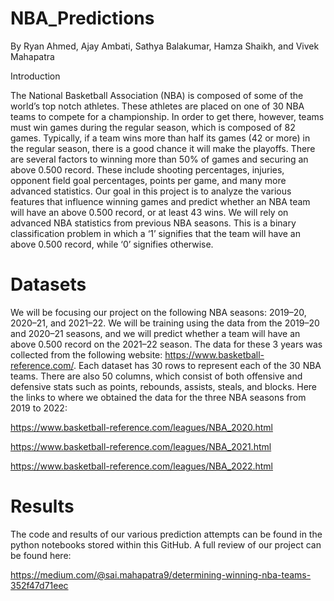 # NBA_Predictions

By Ryan Ahmed, Ajay Ambati, Sathya Balakumar, Hamza Shaikh, and Vivek Mahapatra

Introduction

The National Basketball Association (NBA) is composed of some of the world’s top notch athletes. These athletes are placed on one of 30 NBA teams to compete for a championship. In order to get there, however, teams must win games during the regular season, which is composed of 82 games. Typically, if a team wins more than half its games (42 or more) in the regular season, there is a good chance it will make the playoffs. There are several factors to winning more than 50% of games and securing an above 0.500 record. These include shooting percentages, injuries, opponent field goal percentages, points per game, and many more advanced statistics. Our goal in this project is to analyze the various features that influence winning games and predict whether an NBA team will have an above 0.500 record, or at least 43 wins. We will rely on advanced NBA statistics from previous NBA seasons. This is a binary classification problem in which a ‘1’ signifies that the team will have an above 0.500 record, while ‘0’ signifies otherwise.

# Datasets

We will be focusing our project on the following NBA seasons: 2019–20, 2020–21, and 2021–22. We will be training using the data from the 2019–20 and 2020–21 seasons, and we will predict whether a team will have an above 0.500 record on the 2021–22 season. The data for these 3 years was collected from the following website: https://www.basketball-reference.com/. Each dataset has 30 rows to represent each of the 30 NBA teams. There are also 50 columns, which consist of both offensive and defensive stats such as points, rebounds, assists, steals, and blocks. Here the links to where we obtained the data for the three NBA seasons from 2019 to 2022:

https://www.basketball-reference.com/leagues/NBA_2020.html

https://www.basketball-reference.com/leagues/NBA_2021.html

https://www.basketball-reference.com/leagues/NBA_2022.html

# Results

The code and results of our various prediction attempts can be found in the python notebooks stored within this GitHub. A full review of our project can be found here:

https://medium.com/@sai.mahapatra9/determining-winning-nba-teams-352f47d71eec
